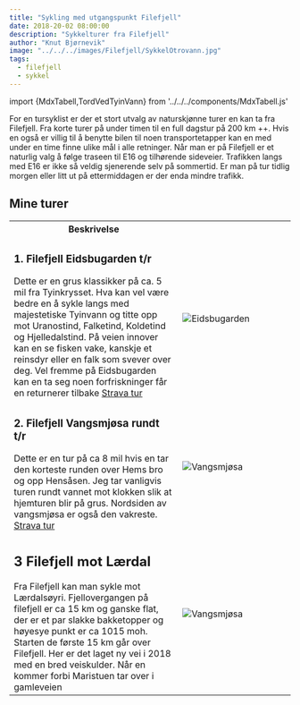 ```yaml
---
title: "Sykling med utgangspunkt Filefjell"
date: 2018-20-02 08:00:00
description: "Sykkelturer fra Filefjell"
author: "Knut Bjørnevik"
image: "../../../images/Filefjell/SykkelOtrovann.jpg"
tags:
  - filefjell
  - sykkel
---
```


import {MdxTabell,TordVedTyinVann} from '../../../components/MdxTabell.js'

For en tursyklist er der et stort utvalg av naturskjønne turer en kan ta fra Filefjell. Fra korte turer på under timen til en full dagstur på 200 km ++. 
Hvis en også er villig til å benytte bilen til noen transportetapper kan en med under en time finne ulike mål i alle retninger.
Når man er på Filefjell er et naturlig valg å følge traseen til E16 og tilhørende sideveier.  Trafikken langs med E16 er ikke så veldig sjenerende selv på sommertid. Er man på tur tidlig morgen eller litt ut på ettermiddagen er der enda mindre trafikk.

<h2>Mine turer </h2>

<table style="width:100%">
  <tr>
    <th style="width: 60%">Beskrivelse</th>
    <th style="width: 40%"></th>
  </tr>
  <tr>
      <td> <h3>1. Filefjell Eidsbugarden t/r </h3> 
     Dette er en grus klassikker på ca. 5 mil fra Tyinkrysset. Hva kan vel være bedre en å sykle langs med majestetiske Tyinvann og titte opp mot Uranostind, Falketind, Koldetind og Hjelledalstind.  På veien innover kan en se fisken vake, kanskje et reinsdyr eller en falk som svever over deg. Vel fremme på Eidsbugarden kan en ta seg noen forfriskninger får en returnerer tilbake <a target="_blank" rel="noopener noreferrer"  href="https://www.strava.com/activities/3771814330" > Strava tur </a> 
     </td>
   <td>
         <image src="../../../images/Filefjell/Tord-ved-Tyinvann.jpg" alt="Eidsbugarden" style={{maxWidth:"200px"}} > 
         </image> 
    </td>
  </tr>
  <tr>
       <td style="width: 60%"> <h3>2. Filefjell Vangsmjøsa rundt t/r </h3> Dette er en tur på ca 8 mil hvis en tar den korteste runden over Hems bro og opp Hensåsen. Jeg tar vanligvis  turen rundt vannet mot klokken slik at hjemturen blir på grus. Nordsiden av vangsmjøsa er også den vakreste.  
       <a target="_blank" rel="noopener noreferrer"  href="https://www.strava.com/activities/3789473311" > Strava tur </a>
      </td>
       <td style="width: 40%">  
           <image src="../../../images/Filefjell/Vangsmjosa.jpg" alt="Vangsmjøsa" style={{maxWidth:"200px"}}> </image>
       </td>
     </tr>
   <tr>
     <td><h2>3 Filefjell mot Lærdal</h2>
      Fra Filefjell kan man sykle mot Lærdalsøyri. Fjellovergangen på filefjell er ca 15 km og ganske flat, der er et par slakke bakketopper og høyesye punkt er ca 1015 moh. Starten de første 15 km går over Filefjell. Her er det laget ny vei i 2018 med en bred veiskulder. Når en kommer forbi Maristuen tar over i gamleveien </td>
    <td><image src="../../../images/Filefjell/Sykkelfilefjell.jpg" alt="Vangsmjøsa" style={{maxWidth:"200px"}}> </image></td>
  </tr>
</table>





